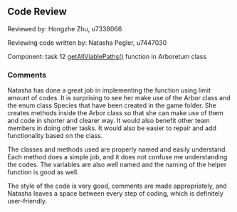 ## Code Review

Reviewed by: Hongzhe Zhu, u7338066

Reviewing code written by: Natasha Pegler, u7447030

Component: task 12 [getAllViablePaths()](https://gitlab.cecs.anu.edu.au/u7447030/comp1110-ass2/-/blob/master/src/comp1110/ass2/Arboretum.java#L1125-1196) function in Arboretum class

### Comments 

Natasha has done a great job in implementing the function using limit amount of codes. It is surprising to see her make
use of the Arbor class and the enum class Species that have been created in the game folder. She creates methods inside
the Arbor class so that she can make use of them and code in shorter and clearer way. It would also benefit other team
members in doing other tasks. It would also be easier to repair and add functionality based on the class.

The classes and methods used are properly named and easily understand. Each method does a simple job, and it does not
confuse me understanding the codes. The variables are also well named and the naming of the helper function is good as
well.

The style of the code is very good, comments are made appropriately, and Natasha leaves a space between every step of
coding, which is definitely user-friendly.